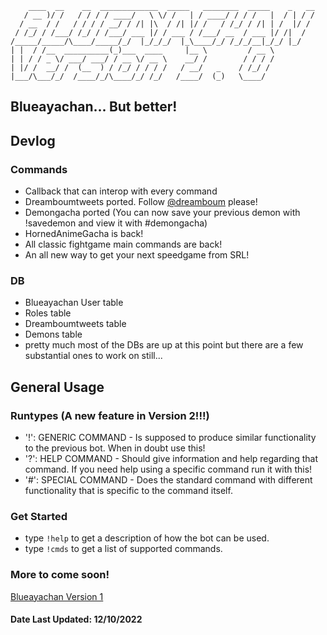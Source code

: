```
    ____  __    __  _____________  _____   ________  _____    _   __
   / __ )/ /   / / / / ____/   \ \/ /   | / ____/ / / /   |  / | / /
  / __  / /   / / / / __/ / /| |\  / /| |/ /   / /_/ / /| | /  |/ /
 / /_/ / /___/ /_/ / /___/ ___ |/ / ___ / /___/ __  / ___ |/ /|  /
/_____/_____/\____/_____/_/  |_/_/_/  |_\____/_/ /_/_/__|_/_/ |_/
| |  / /__  __________(_)___  ____     |__ \         / __ \
| | / / _ \/ ___/ ___/ / __ \/ __ \    __/ /        / / / /
| |/ /  __/ /  (__  ) / /_/ / / / /   / __/   _    / /_/ /
|___/\___/_/  /____/_/\____/_/ /_/   /____/  (_)   \____/
```
## Blueayachan... But better!

## Devlog
### Commands
* Callback that can interop with every command
* Dreamboumtweets ported. Follow [@dreamboum](https://twitter.com/Dreamboum) please!
* Demongacha ported (You can now save your previous demon with !savedemon and view it with #demongacha)
* HornedAnimeGacha is back!
* All classic fightgame main commands are back!
* An all new way to get your next speedgame from SRL!
### DB
* Blueayachan User table
* Roles table
* Dreamboumtweets table
* Demons table
* pretty much most of the DBs are up at this point but there are a few substantial ones to work on still...

## General Usage
### Runtypes (A new feature in Version 2!!!)
* '!': GENERIC COMMAND - Is supposed to produce similar functionality to the previous bot. When in doubt use this!
* '?': HELP COMMAND - Should give information and help regarding that command. If you need help using a specific command run it with this!
* '#': SPECIAL COMMAND - Does the standard command with different functionality that is specific to the command itself.
### Get Started
* type `!help` to get a description of how the bot can be used.
* type `!cmds` to get a list of supported commands.

### More to come soon!
[Blueayachan Version 1](https://github.com/electra13x7777/blueayachan)
#### Date Last Updated: 12/10/2022